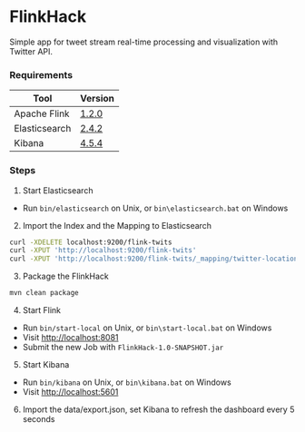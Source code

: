 # FlinkHack
Simple app for tweet stream real-time processing and visualization with Twitter API.
### Requirements
| Tool | Version|
| ------ | ------ |
| Apache Flink | [1.2.0](http://archive.apache.org/dist/flink/flink-1.2.0/) |
| Elasticsearch| [2.4.2](https://www.elastic.co/downloads/past-releases/elasticsearch-2-4-2) | 
| Kibana | [4.5.4](https://github.com/elastic/kibana/archive/v4.5.4.zip) |

### Steps
1. Start Elasticsearch 
* Run `bin/elasticsearch` on Unix, or `bin\elasticsearch.bat` on Windows

2. Import the Index and the Mapping to Elasticsearch
```sh
curl -XDELETE localhost:9200/flink-twits
curl -XPUT 'http://localhost:9200/flink-twits'
curl -XPUT 'http://localhost:9200/flink-twits/_mapping/twitter-location' --data-ascii '@data/twitter-location-mapping.txt'
```
3. Package the FlinkHack
  ```sh
  mvn clean package
  ```
4. Start Flink
* Run `bin/start-local` on Unix, or `bin\start-local.bat` on Windows
* Visit [http://localhost:8081](http://localhost:8081)
* Submit the new Job with `FlinkHack-1.0-SNAPSHOT.jar`
5. Start Kibana 
* Run `bin/kibana` on Unix, or `bin\kibana.bat` on Windows
* Visit [http://localhost:5601](http://localhost:5601)
6. Import the data/export.json, set Kibana to refresh the dashboard every 5 seconds
